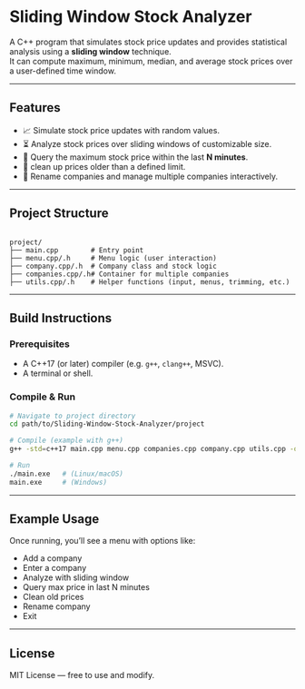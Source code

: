 # Sliding Window Stock Analyzer

A C++ program that simulates stock price updates and provides statistical analysis using a **sliding window** technique.  
It can compute maximum, minimum, median, and average stock prices over a user-defined time window.

---

## Features
- 📈 Simulate stock price updates with random values.
- ⏳ Analyze stock prices over sliding windows of customizable size.
- 🔎 Query the maximum stock price within the last **N minutes**.
- 🧹 clean up prices older than a defined limit.
- 📝 Rename companies and manage multiple companies interactively.

---

## Project Structure
```

project/
├── main.cpp        # Entry point
├── menu.cpp/.h     # Menu logic (user interaction)
├── company.cpp/.h  # Company class and stock logic
├── companies.cpp/.h# Container for multiple companies
├── utils.cpp/.h    # Helper functions (input, menus, trimming, etc.)

````

---

## Build Instructions

### Prerequisites
- A C++17 (or later) compiler (e.g. `g++`, `clang++`, MSVC).
- A terminal or shell.

### Compile & Run
```bash
# Navigate to project directory
cd path/to/Sliding-Window-Stock-Analyzer/project

# Compile (example with g++)
g++ -std=c++17 main.cpp menu.cpp companies.cpp company.cpp utils.cpp -o main.exe

# Run
./main.exe   # (Linux/macOS)
main.exe     # (Windows)
````

---

## Example Usage

Once running, you’ll see a menu with options like:

* Add a company
* Enter a company
* Analyze with sliding window
* Query max price in last N minutes
* Clean old prices
* Rename company
* Exit

---

## License

MIT License — free to use and modify.
